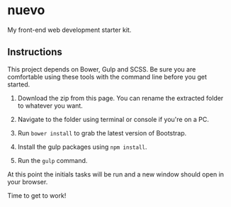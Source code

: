 # nuevo
My front-end web development starter kit.

## Instructions

This project depends on Bower, Gulp and SCSS. Be sure you are comfortable using these tools with the command line before you get started. 

1. Download the zip from this page. You can rename the extracted folder to whatever you want.

2. Navigate to the folder using terminal or console if you're on a PC. 

3. Run `bower install` to grab the latest version of Bootstrap. 

4. Install the gulp packages using `npm install`. 

5. Run the `gulp` command. 

At this point the initials tasks will be run and a new window should open in your browser. 

Time to get to work!
